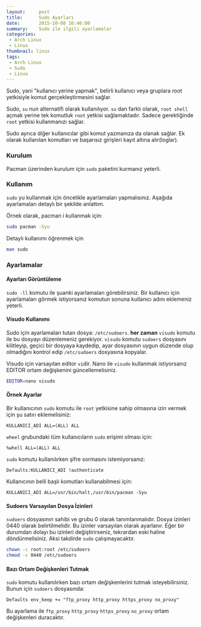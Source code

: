 ```yaml
---
layout:     post
title:      Sudo Ayarları
date:       2015-10-08 16:46:00
summary:    Sudo ile ilgili ayarlamalar
categories:
 - Arch Linux
 - Linux
thumbnail: linux
tags:
 - Arch Linux
 - Sudo
 - Linux
---
```


Sudo, yani "kullanıcı yerine yapmak", belirli kullanıcı veya gruplara
root yetkisiyle komut gerçekleştirmesini sağlar.

Sudo, `su` nun alternatifi olarak kullanılıyor. `su` dan farklı olarak,
`root shell` açmak yerine tek komutluk `root` yetkisi sağlamaktadır.
Sadece gerektiğinde `root` yetkisi kullanmanızı sağlar.

Sudo ayrıca diğer kullanıcılar gibi komut yazmanıza da olanak sağlar. Ek
olarak kullanılan komutları ve başarısız girişleri kayıt altına
alır(loglar).

### Kurulum

Pacman üzerinden kurulum için `sudo` paketini kurmanız yeterli.

### Kullanım

`sudo` yu kullanmak için öncelikle ayarlamaları yapmalısınız. Aşağıda
ayarlamaları detaylı bir şekilde anlattım.

Örnek olarak, pacman i kullanmak için:

```bash
sudo pacman -Syu
```

Detaylı kullanımı öğrenmek için

```bash
man sudo
```

### Ayarlamalar

#### Ayarları Görüntüleme

`sudo -ll` komutu ile şuanki ayarlamaları görebilirsiniz. Bir kullanıcı
için ayarlamaları görmek istiyorsanız komutun sonuna kullanıcı adını
eklemeniz yeterli.

#### Visudo Kullanımı

Sudo için ayarlamaları tutan dosya: `/etc/sudoers`. **her zaman**
`visudo` komutu ile bu dosyayı düzenlemeniz gerekiyor. `visudo` komutu
`sudoers` dosyasını kilitleyip, geçici bir dosyaya kaydedip, ayar
dosyasının uygun düzende olup olmadığını kontrol edip `/etc/sudoers`
dosyasına kopyalar.

Visudo için varsayılan editor `vi`dir. Nano ile `visudo` kullanmak
istiyorsanız EDITOR ortam değişkenini güncellemelisiniz.

```bash
EDITOR=nano visudo
```

#### Örnek Ayarlar

Bir kullanıcının `sudo` komutu ile `root` yetkisine sahip olmasına izin
vermek için şu satırı eklemelisiniz:

~~~
KULLANICI_ADI ALL=(ALL) ALL
~~~

`wheel` grubundaki tüm kullanıcıların `sudo` erişimi olması için:

~~~
%whell ALL=(ALL) ALL
~~~

`sudo` komutu kullanılırken şifre sormasını istemiyorsanız:

~~~
Defaults:KULLANICI_ADI !authenticate
~~~

Kullanıcının belli başlı komutları kullanabilmesi için:

~~~
KULLANICI_ADI ALL=/usr/bin/halt,/usr/bin/pacman -Syu
~~~

#### Sudoers Varsayılan Dosya İzinleri

`sudoers` dosyasının sahibi ve grubu 0 olarak tanımlanmalıdır. Dosya
izinleri 0440 olarak belirtilmelidir. Bu izinler varsayılan olarak
ayarlanır. Eğer bir durumdan dolayı bu izinleri değiştirirseniz,
tekrardan eski haline döndürmelisiniz. Aksi takdirde `sudo`
çalışmayacaktır.

```bash
chown -c root:root /etc/sudoers
chmod -c 0440 /etc/sudoers
```

#### Bazı Ortam Değişkenleri Tutmak

`sudo` komutu kullanılırken bazı ortam değişkenlerini tutmak
isteyebilirsiniz. Bunun için `sudoers` dosyasında:

~~~
Defaults env_keep += "ftp_proxy http_proxy https_proxy no_proxy"
~~~

Bu ayarlama ile `ftp_proxy` `http_proxy` `https_proxy` `no_proxy` ortam değişkenleri
duracaktır.